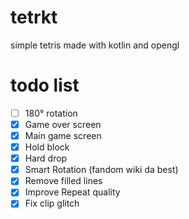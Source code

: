 # tetrkt
simple tetris made with kotlin and opengl

# todo list
- [ ] 180° rotation
- [x] Game over screen
- [x] Main game screen
- [x] Hold block
- [x] Hard drop
- [x] Smart Rotation (fandom wiki da best)
- [x] Remove filled lines
- [x] Improve Repeat quality
- [x] Fix clip glitch
